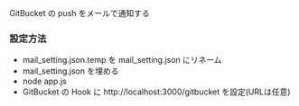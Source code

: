 GitBucket の push をメールで通知する

### 設定方法

* mail_setting.json.temp を mail_setting.json にリネーム
* mail_setting.json を埋める
* node app.js
* GitBucket の Hook に http://localhost:3000/gitbucket を設定(URLは任意)
